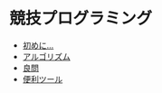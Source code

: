 # 競技プログラミング
- [初めに...](https://github.com/kobe-pablo/wiki/blob/main/docs/programing_competition/intro/index.md)
- [アルゴリズム](https://github.com/kobe-pablo/wiki/blob/main/docs/programing_competition/algorithm/index.md)
- [良問](https://github.com/kobe-pablo/wiki/blob/main/docs/programing_competition/goodproblem/index.md)
- [便利ツール](https://github.com/kobe-pablo/wiki/blob/main/docs/programing_competition/tool/index.md)